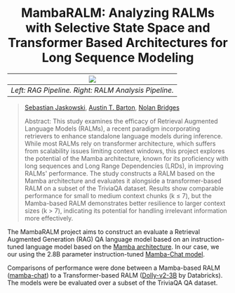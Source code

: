 <h1 align="center">MambaRALM: Analyzing RALMs with Selective State Space and Transformer Based Architectures for Long Sequence Modeling</h1>

| ![](https://github.com/abarton51/MambaRALM/blob/main/mamba_vs_transformer_ralms_fig.png?raw=true) |
|:--:|
| *Left: RAG Pipeline. Right: RALM Analysis Pipeline.* |

> [Sebastian Jaskowski](https://github.com/Sebiancoder), [Austin T. Barton](github.com/abarton51), [Nolan Bridges](https://github.com/NMBridges)
>
> Abstract: This study examines the efficacy of Retrieval Augmented Language Models (RALMs), a recent paradigm incorporating retrievers to enhance standalone language models during inference. While most RALMs rely on transformer architecture, which suffers from scalability issues limiting context windows, this project explores the potential of the Mamba architecture, known for its proficiency with long sequences and Long Range Dependencies (LRDs), in improving RALMs' performance. The study constructs a RALM based on the Mamba architecture and evaluates it alongside a transformer-based RALM on a subset of the TriviaQA dataset. Results show comparable performance for small to medium context chunks (k ≤ 7), but the Mamba-based RALM demonstrates better resilience to larger context sizes (k > 7), indicating its potential for handling irrelevant information more effectively.

The MambaRALM project aims to construct an evaluate a  Retrieval Augmented Generation (RAG) QA language model based on an instruction-tuned language model based on the [Mamba architecture](https://arxiv.org/abs/2312.00752). In our case, we our using the 2.8B parameter instruction-tuned [Mamba-Chat model](https://huggingface.co/havenhq/mamba-chat). 

Comparisons of performance were done between a Mamba-based RALM ([mamba-chat](https://huggingface.co/havenhq/mamba-chat)) to a Transformer-based RALM ([Dolly-v2-3B](https://huggingface.co/databricks/dolly-v2-3b) by Databricks). The models were be evaluated over a subset of the TriviaQA QA dataset.
